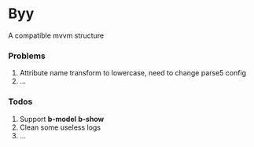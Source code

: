 # Byy

A compatible mvvm structure
### Problems
1. Attribute name transform to lowercase, need to change parse5 config
2. ...

### Todos
1. Support **b-model** **b-show**
2. Clean some useless logs
3. ...
